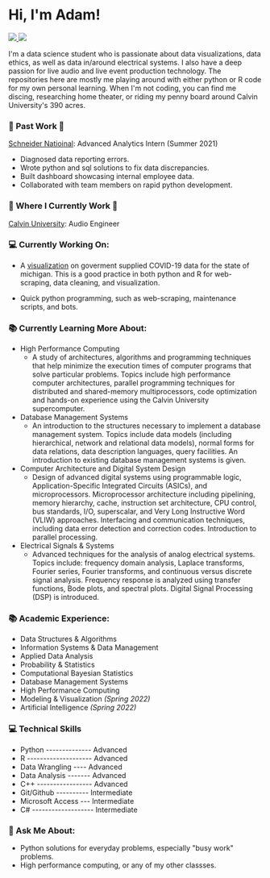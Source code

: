  # Hi, I'm Adam!

 <!-- LinkedIn Contact -->
  <a href="https://www.linkedin.com/in/adam-denhaan-404589204/" target="_blank">
    <img src="https://img.shields.io/badge/-Adam%20denhaan-blue?style=for-the-badge&logo=Linkedin&logoColor=white"/>
  </a>
<!-- Email -->
  <a href="mailto:adamdh00@gmail.com">
    <img src="https://img.shields.io/badge/EMAIL-adamdh00@gmail.com-20b2aa?style=for-the-badge"/>
  </a>
  
</br>
<p>
I'm a data science student who is passionate about data visualizations, data ethics, as well as data in/around electrical systems. I also have a deep passion for live audio and live event production technology. The repositories here are mostly me playing around with either python or R code for my own personal learning. When I'm not coding, you can find me discing, researching home theater, or riding my penny board around Calvin University's 390 acres.</p>

### 💼 Past Work 💼

[Schneider Natioinal](https://schneider.com/): Advanced Analytics Intern (Summer 2021)
 - Diagnosed data reporting errors.
 - Wrote python and sql solutions to fix data discrepancies.
 - Built dashboard showcasing internal employee data.
 - Collaborated with team members on rapid python development.

### 💼 Where I Currently Work 💼

[Calvin University](https://calvin.edu): Audio Engineer

### 💻 Currently Working On:

- A [visualization](https://github.com/adamddh/MI-COVID-Viz/blob/master/MiCorona.md) on goverment supplied COVID-19 data for the state of michigan. This is a good practice in both python and R for web-scraping, data cleaning, and visualization. 

- Quick python programming, such as web-scraping, maintenance scripts, and bots. 

### 📚 Currently Learning More About:

- High Performance Computing
    - A study of architectures, algorithms and programming techniques that help minimize the execution times of computer programs that solve particular problems. Topics include high performance computer architectures, parallel programming techniques for distributed and shared-memory multiprocessors, code optimization and hands-on experience using the Calvin University supercomputer.
- Database Management Systems
    - An introduction to the structures necessary to implement a database management system. Topics include data models (including hierarchical, network and relational data models), normal forms for data relations, data description languages, query facilities. An introduction to existing database management systems is given.
- Computer Architecture and Digital System Design
    - Design of advanced digital systems using programmable logic, Application-Specific Integrated Circuits (ASICs), and microprocessors. Microprocessor architecture including pipelining, memory hierarchy, cache, instruction set architecture, CPU control, bus standards, I/O, superscalar, and Very Long Instructive Word (VLIW) approaches. Interfacing and communication techniques, including data error detection and correction codes. Introduction to parallel processing.
- Electrical Signals & Systems
    - Advanced techniques for the analysis of analog electrical systems. Topics include: frequency domain analysis, Laplace transforms, Fourier series, Fourier transforms, and continuous versus discrete signal analysis. Frequency response is analyzed using transfer functions, Bode plots, and spectral plots. Digital Signal Processing (DSP) is introduced.

### 📚 Academic Experience:

- Data Structures & Algorithms
- Information Systems & Data Management
- Applied Data Analysis
- Probability & Statistics
- Computational Bayesian Statistics
- Database Management Systems
- High Performance Computing
- Modeling & Visualization *(Spring 2022)*
- Artificial Intelligence *(Spring 2022)*

### 💻 Technical Skills

- Python -------------- Advanced
- R -------------------- Advanced
- Data Wrangling ---- Advanced
- Data Analysis ------- Advanced
- C++ ----------------- Advanced
- Git/Github ---------- Intermediate
- Microsoft Access --- Intermediate
- C# ------------------- Intermediate	


### 💬 Ask Me About:

- Python solutions for everyday problems, especially "busy work" problems. 
- High performance computing, or any of my other classses.
